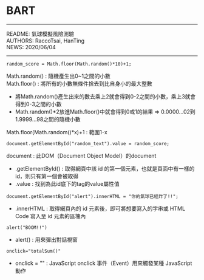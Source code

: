 # BART
---
README: 氣球模擬風險測驗  
AUTHORS: RaccoTsai, HanTing  
NEWS: 2020/06/04  

---
```
random_score = Math.floor(Math.random()*10)+1;
```
Math.random() : 隨機產生出0~1之間的小數  
Math.floor() : 將所有的小數無條件捨去到比自身小的最大整數  
- 將Math.random()產生出來的數去乘上2就會得到0-2之間的小數，乘上3就會得到0-3之間的小數  
- Math.random()*2放進Math.floor()中就會得到0或1的結果 => 0.0000...02到1.9999...98之間的隨機小數  

Math.floor(Math.random()*x)+1 : 範圍1-x  
```
document.getElementById("random_text").value = random_score;
```
document : 此DOM（Document Object Model）的document  
- .getElementById() : 取得網頁中該 id 的第一個元素，也就是頁面中有一樣的id，則只有第一個會被取得  
- .value : 找到為此id底下的tag的value屬性值  
```
document.getElementById("alert").innerHTML = "你的氣球已經炸了!!";
```
- .innerHTML : 取得網頁內的 id 元素後，即可將想要寫入的字串或 HTML Code 寫入至 id 元素的區塊內  
```
alert("BOOM!!")
```
- alert() : 用來彈出對話視窗  
```
onclick="totalSum()"
```
- onclick = "" : JavaScript onclick 事件（Event）用來觸發某種 JavaScript 動作
